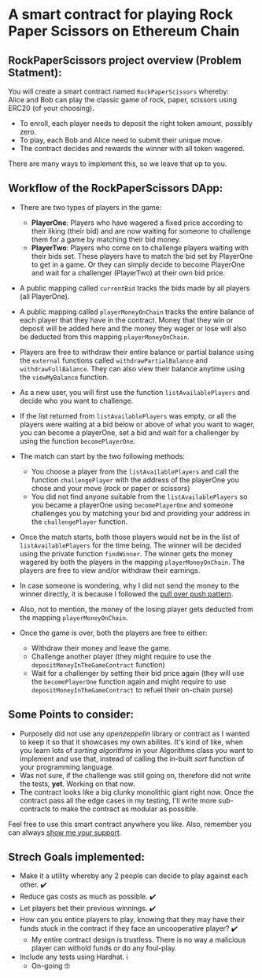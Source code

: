 # A smart contract for playing Rock Paper Scissors on Ethereum Chain 

## RockPaperScissors project overview (Problem Statment):

You will create a smart contract named `RockPaperScissors` whereby:  
Alice and Bob can play the classic game of rock, paper, scissors using ERC20 (of your choosing).    
  
- To enroll, each player needs to deposit the right token amount, possibly zero.  
- To play, each Bob and Alice need to submit their unique move.  
- The contract decides and rewards the winner with all token wagered.  

There are many ways to implement this, so we leave that up to you.  
  
## Workflow of the RockPaperScissors DApp:


* There are two types of players in the game:
  * **PlayerOne**: Players who have wagered a fixed price according to their liking (their bid) and are now waiting for someone to challenge them for a game by matching their bid money.
  * **PlayerTwo**: Players who come on to challenge players waiting with their bids set. These players have to match the bid set by PlayerOne to get in a game. Or they can simply decide to become PlayerOne and wait for a challenger (PlayerTwo) at their own bid price.

* A public mapping called `currentBid` tracks the bids made by all players (all PlayerOne). 
* A public mapping called `playerMoneyOnChain` tracks the entire balance of each player that they have in the contract. Money that they win or deposit will be added here and the money they wager or lose will also be deducted from this mapping `playerMoneyOnChain`.
* Players are free to withdraw their entire balance or partial balance using the `external` functions called `withdrawPartialBalance` and `withdrawFullBalance`. They can also view their balance anytime using the `viewMyBalance` function.
* As a new user, you will first use the function `listAvailablePlayers` and decide who you want to challenge.
* If the list returned from `listAvailablePlayers` was empty, or all the players were waiting at a bid below or above of what you want to wager, you can become a playerOne, set a bid and wait for a challenger by using the function `becomePlayerOne`.
* The match can start by the two following methods:
  * You choose a player from the `listAvailablePlayers` and call the function `challengePlayer` with the address of the playerOne you chose and your move (rock or paper or scissors)
  * You did not find anyone suitable from the `listAvailablePlayers` so you became a playerOne using `becomePlayerOne` and someone challenges you by matching your bid and providing your address in the `challengePlayer` function.
* Once the match starts, both those players would not be in the list of `listAvailablePlayers` for the time being. The winner will be decided using the private function `findWinner`. The winner gets the money wagered by both the players in the mapping `playerMoneyOnChain`. The players are free to view and/or withdraw their earnings.
* In case someone is wondering, why I did not send the money to the winner directly, it is because I followed the [pull over push pattern](https://fravoll.github.io/solidity-patterns/pull_over_push.html).
* Also, not to mention, the money of the losing player gets deducted from the mapping `playerMoneyOnChain`.
* Once the game is over, both the players are free to either:
  * Withdraw their money and leave the game.
  * Challenge another player (they might require to use the `depositMoneyInTheGameContract` function)
  * Wait for a challenger by setting their bid price again (they will use the `becomePlayerOne` function again and might require to use `depositMoneyInTheGameContract` to refuel their on-chain purse)

## Some Points to consider:

* Purposely did not use any *openzeppelin* library or contract as I wanted to keep it so that it showcases my own abilites. It's kind of like, when you learn lots of *sorting algorithms* in your Algorithms class you want to implement and use that, instead of calling the in-built *sort* function of your programming language.
* Was not sure, if the challenge was still going on, therefore did not write the tests, **yet**. Working on that now.
* The contract looks like a big clunky monolithic giant right now. Once the contract pass all the edge cases in my testing, I'll write more sub-contracts to make the contract as modular as possible.


Feel free to use this smart contract anywhere you like.
Also, remember you can always [show me your support](paypal.me/saxenism).

## Strech Goals implemented:

* Make it a utility whereby any 2 people can decide to play against each other. :heavy_check_mark:
* Reduce gas costs as much as possible. ✔️
* Let players bet their previous winnings. ✔️
* How can you entice players to play, knowing that they may have their funds stuck in the contract if they face an uncooperative player? ✔️
  * My entire contract design is trustless. There is no way a malicious player can withold funds or do any foul-play.
* Include any tests using Hardhat. ℹ️
  * On-going 🤓












































  
